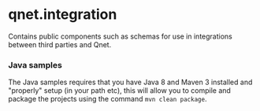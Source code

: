qnet.integration
================

Contains public components such as schemas for use in integrations between third parties and Qnet.


### Java samples

The Java samples requires that you have Java 8 and Maven 3 installed and "properly" setup (in your path etc), this will allow you to compile and package the projects using the command `mvn clean package`.
